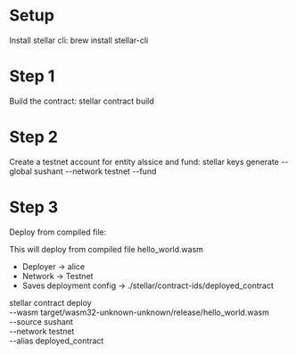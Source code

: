 # Setup

Install stellar cli:
brew install stellar-cli

# Step 1

Build the contract:
stellar contract build

# Step 2

Create a testnet account for entity alssice and fund:
stellar keys generate --global sushant --network testnet --fund

# Step 3

Deploy from compiled file:

This will deploy from compiled file hello_world.wasm

- Deployer -> alice
- Network -> Testnet
- Saves deployment config -> ./stellar/contract-ids/deployed_contract

stellar contract deploy \
 --wasm target/wasm32-unknown-unknown/release/hello_world.wasm \
 --source sushant \
 --network testnet \
 --alias deployed_contract
